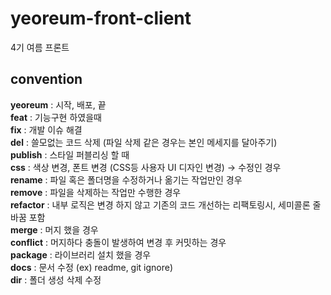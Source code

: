 # yeoreum-front-client
4기 여름 프론트

## convention
**yeoreum** : 시작, 배포, 끝 </br>
**feat** : 기능구현 하였을때 </br>
**fix** : 개발 이슈 해결 </br>
**del** : 쓸모없는 코드 삭제 (파일 삭제 같은 경우는 본인 메세지를 달아주기) </br>
**publish** : 스타일 퍼블리싱 할 때 </br>
**css** : 색상 변경, 폰트 변경 (CSS등 사용자 UI 디자인 변경) → 수정인 경우 </br>
**rename** : 파일 혹은 폴더명을 수정하거나 옮기는 작업만인 경우 </br>
**remove** : 파일을 삭제하는 작업만 수행한 경우 </br>
**refactor** : 내부 로직은 변경 하지 않고 기존의 코드 개선하는 리팩토링시, 세미콜론 줄바꿈 포함 </br>
**merge** : 머지 했을 경우 </br>
**conflict** : 머지하다 충돌이 발생하여 변경 후 커밋하는 경우 </br>
**package** : 라이브러리 설치 했을 경우 </br>
**docs** : 문서 수정 (ex) readme, git ignore) </br>
**dir** : 폴더 생성 삭제 수정 </br>
